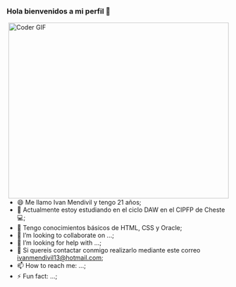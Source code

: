 ### Hola bienvenidos a mi perfil 👋

<img align="right" src="https://media.giphy.com/media/SWoSkN6DxTszqIKEqv/giphy.gif" alt="Coder GIF" width="500" height="400">

- 😄 Me llamo Ivan Mendivil y tengo 21 años;
- 🔭 Actualmente estoy estudiando en el ciclo DAW en el CIPFP de Cheste💻;
- 🎲 Tengo conocimientos básicos de HTML, CSS y Oracle;
- 👯 I’m looking to collaborate on ...;
- 🤔 I’m looking for help with ...;
- 💬 Si quereis contactar conmigo realizarlo mediante este correo ivanmendivil13@hotmail.com;
- 📫 How to reach me: ...;
- ⚡ Fun fact: ...;
<br>
